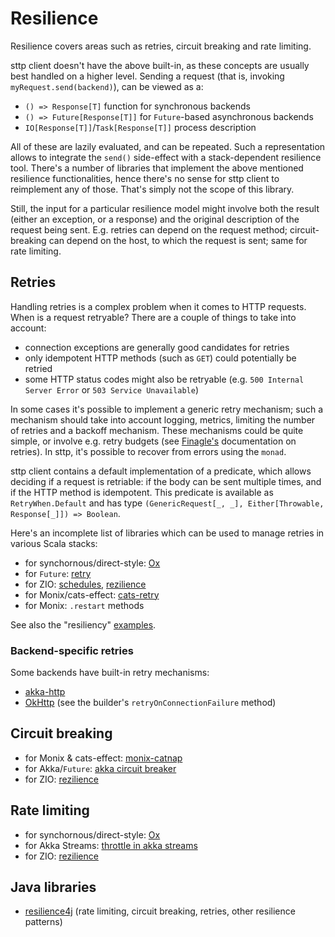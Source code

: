 # Resilience

Resilience covers areas such as retries, circuit breaking and rate limiting.

sttp client doesn't have the above built-in, as these concepts are usually best handled on a higher level. Sending a request (that is, invoking `myRequest.send(backend)`), can be viewed as a:

* `() => Response[T]` function for synchronous backends
* `() => Future[Response[T]]` for `Future`-based asynchronous backends
* `IO[Response[T]]`/`Task[Response[T]]` process description

All of these are lazily evaluated, and can be repeated. Such a representation allows to integrate the `send()` side-effect with a stack-dependent resilience tool. There's a number of libraries that implement the above mentioned resilience functionalities, hence there's no sense for sttp client to reimplement any of those. That's simply not the scope of this library.

Still, the input for a particular resilience model might involve both the result (either an exception, or a response) and the original description of the request being sent. E.g. retries can depend on the request method; circuit-breaking can depend on the host, to which the request is sent; same for rate limiting.

## Retries

Handling retries is a complex problem when it comes to HTTP requests. When is a request retryable? There are a couple of things to take into account:

* connection exceptions are generally good candidates for retries
* only idempotent HTTP methods (such as `GET`) could potentially be retried
* some HTTP status codes might also be retryable (e.g. `500 Internal Server Error` or `503 Service Unavailable`)

In some cases it's possible to implement a generic retry mechanism; such a mechanism should take into account logging, metrics, limiting the number of retries and a backoff mechanism. These mechanisms could be quite simple, or involve e.g. retry budgets (see [Finagle's](https://twitter.github.io/finagle/guide/Clients.html#retries) documentation on retries). In sttp, it's possible to recover from errors using the `monad`. 

sttp client contains a default implementation of a predicate, which allows deciding if a request is retriable: if the body can be sent multiple times, and if the HTTP method is idempotent. This predicate is available as `RetryWhen.Default` and has type `(GenericRequest[_, _], Either[Throwable, Response[_]]) => Boolean`.

Here's an incomplete list of libraries which can be used to manage retries in various Scala stacks:

* for synchornous/direct-style: [Ox](https://github.com/softwaremill/ox)
* for `Future`: [retry](https://github.com/softwaremill/retry)
* for ZIO: [schedules](https://zio.dev/reference/schedule/), [rezilience](https://github.com/svroonland/rezilience)
* for Monix/cats-effect: [cats-retry](https://github.com/cb372/cats-retry)
* for Monix: `.restart` methods

See also the "resiliency" [examples](../examples.md). 

### Backend-specific retries

Some backends have built-in retry mechanisms:

* [akka-http](https://doc.akka.io/docs/akka-http/current/scala/http/client-side/host-level.html#retrying-a-request)
* [OkHttp](http://square.github.io/okhttp) (see the builder's `retryOnConnectionFailure` method)

## Circuit breaking 

* for Monix & cats-effect: [monix-catnap](https://monix.io/docs/3x/#monix-catnap)
* for Akka/`Future`: [akka circuit breaker](https://doc.akka.io/docs/akka/current/common/circuitbreaker.html)
* for ZIO: [rezilience](https://github.com/svroonland/rezilience)

## Rate limiting

* for synchornous/direct-style: [Ox](https://github.com/softwaremill/ox)
* for Akka Streams: [throttle in akka streams](https://doc.akka.io/docs/akka/current/stream/operators/Source-or-Flow/throttle.html)
* for ZIO: [rezilience](https://github.com/svroonland/rezilience)

## Java libraries

* [resilience4j](https://github.com/resilience4j/resilience4j) (rate limiting, circuit breaking, retries, other resilience patterns)
